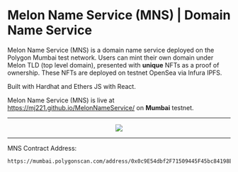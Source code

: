 # Melon Name Service (MNS) | Domain Name Service

Melon Name Service (MNS) is a domain name service deployed on the Polygon Mumbai test network. Users can mint their own domain under Melon TLD (top level domain), presented with <b>unique</b> NFTs as a proof of ownership. These NFTs are deployed on testnet OpenSea via Infura IPFS.

Built with Hardhat and Ethers JS with React.

Melon Name Service (MNS) is live at https://mj221.github.io/MelonNameService/ on <b>Mumbai</b> testnet.

<hr/>

<p align="center">
  <img src="https://user-images.githubusercontent.com/50122869/160783062-bf0d07c5-5825-4c7f-96d5-cf6860210630.gif">  
</p>

<hr/>
MNS Contract Address:

```
https://mumbai.polygonscan.com/address/0x0c9E54dbf2F71509445F45bc84198E180E54457F
```

